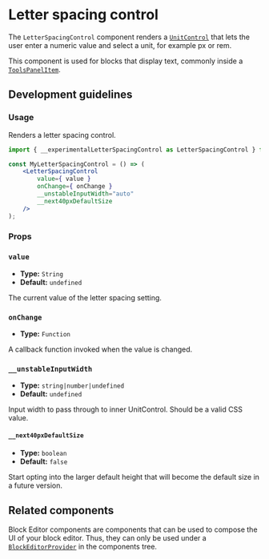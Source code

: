 # Letter spacing control

The `LetterSpacingControl` component renders a [`UnitControl`](https://github.com/WordPress/gutenberg/blob/trunk/packages/block-editor/src/components/unit-control/README.md) that lets the user enter a numeric value and select a unit, for example px or rem.

This component is used for blocks that display text, commonly inside a 
[`ToolsPanelItem`](https://github.com/WordPress/gutenberg/blob/trunk/packages/components/src/tools-panel/tools-panel-item/README.md).

## Development guidelines

### Usage

Renders a letter spacing control.

```jsx
import { __experimentalLetterSpacingControl as LetterSpacingControl } from '@wordpress/block-editor';

const MyLetterSpacingControl = () => (
	<LetterSpacingControl
		value={ value }
		onChange={ onChange }
		__unstableInputWidth="auto"
		__next40pxDefaultSize
	/>
);
```

### Props

### `value`

-   **Type:** `String`
-   **Default:** `undefined`

The current value of the letter spacing setting.

### `onChange`

-   **Type:** `Function`

A callback function invoked when the value is changed.

### `__unstableInputWidth`

-   **Type:** `string|number|undefined`
-   **Default:** `undefined`

Input width to pass through to inner UnitControl. Should be a valid CSS value.

#### `__next40pxDefaultSize`

- **Type:** `boolean`
- **Default:** `false`

Start opting into the larger default height that will become the default size in a future version.

## Related components

Block Editor components are components that can be used to compose the UI of your block editor. Thus, they can only be used under a [`BlockEditorProvider`](https://github.com/WordPress/gutenberg/blob/HEAD/packages/block-editor/src/components/provider/README.md) in the components tree.
